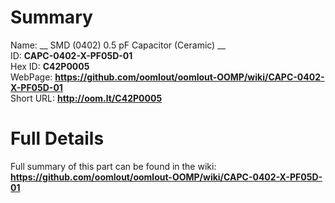 
Summary
=================
  
Name: __ SMD (0402) 0.5 pF Capacitor (Ceramic) __    
ID: __CAPC-0402-X-PF05D-01__   
Hex ID: __C42P0005__   
WebPage: __https://github.com/oomlout/oomlout-OOMP/wiki/CAPC-0402-X-PF05D-01__   
Short URL: __http://oom.lt/C42P0005__   

Full Details
==========================
Full summary of this part can be found in the wiki:   
__https://github.com/oomlout/oomlout-OOMP/wiki/CAPC-0402-X-PF05D-01__    


